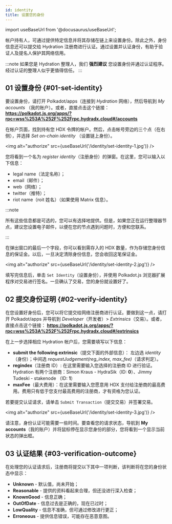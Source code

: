 ```yaml
---
id: identity
title: 设置您的身份
---
```


import useBaseUrl from '@docusaurus/useBaseUrl';

帐户持有人，可通过提供特定信息并将其存储在链上来设置身份。除此之外，身份信息还可以提交给 Hydration 注册商进行认证。通过设置并认证身份，有助于验证人及提名人保护其网络信用。

:::note
如果您是 Hydration 整理人，我们 **强烈建议** 您设置身份并通过认证程序。经过认证的整理人似乎更值得信任。
:::

## 01 设置身份 {#01-set-identity}
要设置身份，请打开 Polkadot/apps（连接到 *Hydration* 网络），然后导航到 *My accounts* （我的账户）。或者，直接点击这个链接：
**https://polkadot.js.org/apps/?rpc=wss%253A%252F%252Frpc.hydradx.cloud#/accounts**

在帐户页面，找到持有您 HDX 令牌的帐户。然后，点击帐号旁边的三个点（在右侧），并选择 *Set on-chain identity* （设置链上身份）。

<img alt="authorize" src={useBaseUrl('/identity/set-identity-1.jpg')} />

您将看到一个名为 *register identity*（注册身份）的弹窗。在这里，您可以输入以下信息：

* legal name（法定名称）；
* email（邮件）；
* web（网络）；
* twitter（推特）；
* riot name（roit 姓名）（如果使用 Matrix 信息）。

:::note

所有这些信息都是可选的，您可以有选择地提供。但是，如果您正在运行整理器节点，建议您设置电子邮件，以便在您的节点遇到问题时，方便和您联系。

:::

在弹出窗口的最后一个字段，你可以看到需存入的 HDX 数量，作为存储您身份信息的保证金。以后，一旦决定清除身份信息，您会收回这笔保证金。

<img alt="authorize" src={useBaseUrl('/identity/set-identity-2.jpg')} />

填写完信息后，单击 `Set Identity`（设置身份），并使用 Polkadot.js 浏览器扩展程序对交易进行签名。一旦确认了交易，您的身份就设置好了。

## 02 提交身份证明 {#02-verify-identity}
在您设置好身份后，您可以将它提交给网络注册商进行认证。要做到这一点，请打开 Polkadot/apps 并导航到 *Developer*（开发者）> *Extrinsics*（交易）。或者，直接点击这个链接：
**https://polkadot.js.org/apps/?rpc=wss%253A%252F%252Frpc.hydradx.cloud#/extrinsics**

在上一步选择相应 Hydration 帐户后，您需要填写以下信息：

* **submit the following extrinsic**（提交下面的外部信息）： 左边选 *identity*（身份）；中间选 *requestJudgement(reg_index, max_fee)*（请求判定）。
* **regindex**（注册商 ID）: 在这里需要输入您选择的注册商 ID 进行验证。
Hydration 有两个注册商：Simon Kraus - HydraSik（ID: **0**）、Jimmy Tudeski - stakenode （ID: **1**）
* **maxFee**（最大费用）：在这里需要输入您愿意用 HDX 支付给注册商的最高费用。费用只有低于您支付最高费用的注册商，才有资格为您认证。

若要提交认证请求，请单击 `Submit Transaction`（提交交易）并签署交易。

<img alt="authorize" src={useBaseUrl('/identity/set-identity-3.jpg')} />

请注意，身份认证可能需要一些时间。要查看您的请求状态，导航到 **My accounts**（我的账户）并将鼠标停在显示您身份的部分，您将看到一个显示当前状态的弹出框。

## 03 认证结果 {#03-verification-outcome}

在处理您的认证请求后，注册商将提交以下其中一项判断，该判断将在您的身份状态中显示：

* **Unknown** - 默认值，尚未开始；
* **Reasonable** - 提供的资料看起来合理，但还没进行深入检查；
* **KnownGood** - 信息正确；
* **OutOfDate** - 信息过去是正确的，现在已过时；
* **LowQuality** - 信息不准确，但可通过修改进行更正；
* **Erroneous** - 提供信息错误，可能存在恶意意图。

